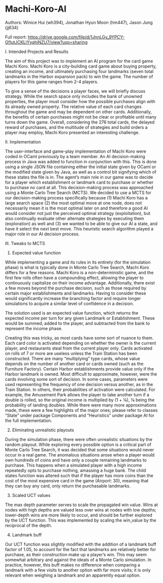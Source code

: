 # Machi-Koro-AI

Authors: Winice Hui (wh394), Jonathan Hyun Moon (hm447), Jason Jung (jj634)

Full report: https://drive.google.com/file/d/1JnnLGy_9YPCY-GfIutJCKLiYyqhjNZU7/view?usp=sharing


I. Intended Projects and Results

The aim of this project was to implement an AI program for the card game Machi Koro. Machi Koro is a city-building card
game about buying property, creating an income, and ultimately purchasing four landmarks (seven total landmarks in the
Harbor expansion pack) to win the game. The number of players for this game ranges from 2-4 players.

To give a sense of the decisions a player faces, we will briefly discuss strategy. While the search space only includes
the bank of unowned properties, the player must consider how the possible purchases align with its already owned property.
The relative value of each card changes throughout the game and may be dependent on other cards. Additionally, the benefits
of certain purchases might not be clear or profitable until many turns down the game. Overall, considering the 276 total
cards, the delayed reward of purchases, and the multitude of strategies and build orders a player may employ, Machi Koro
presented an interesting challenge. 

II. Implementation

The user-interface and game-play implementation of Machi Koro were coded in OCaml previously by a team member. An AI
decision-making process in Java was added to function in conjunction with this. This is done using a single JSON file
containing either the initial state given by OCaml or the modified state given by Java, as well as a control bit signifying
which of these states the file is in.
The agent’s main role in our game was to decide for a player which establishment or landmark card to purchase or whether to
purchase no card at all. This decision-making process was approached using a Monte Carlo Tree Search (MCTS). We decided to
use a MCTS for our decision-making process specifically because (1) Machi Koro has a large search space (2) the most optimal
move at one node, does not necessarily mean it is the most optimal later on and therefore a good AI would consider not just
the perceived optimal strategy (exploitation), but also continually evaluate other alternate strategies by executing them
(exploration) as well and (3) we wanted to be able to give our AI a state, and have it select the next best move. This
heuristic search algorithm played a major role in our AI decision process.


III. Tweaks to MCTS

1. Expected value function

While implementing a game and its rules in its entirety (for the simulation phase) is what is typically done in Monte Carlo
Tree Search, Machi Koro differs for a few reasons. Machi Koro is a non-deterministic game, and the first few rolls often have
a compounding effect, allowing the player to continuously capitalize on their income advantage. Additionally, there exist a
few moves beyond the purchase decision, such as those required by certain major establishments and landmarks. Having to
consider these would significantly increase the branching factor and require longer simulations to acquire a similar level of
confidence in a decision.

The solution used is an expected value function, which returns the expected income per turn for any given Landmark or
Establishment. These would be summed, added to the player, and subtracted from the bank to represent the income phase.

Creating this was tricky, as most cards have some sort of nuance to them. Each card color is activated depending on whether
the owner is the current player, and restaurants steal from the current player only. Cards activated on rolls of 7 or more
are useless unless the Train Station has been constructed. There are many “multiplying” type cards, whose value depends on
the number of another card or cards owned (such as the Furniture Factory). Certain Harbor establishments provide value only
if the Harbor landmark is owned. Most difficult to approximate, however, were the cards involving some sort of decision. In
some cases, parameters were used representing the frequency of one decision versus another, as in the Train Station. In
others, their probabilities of activation were calculated. For example, the Amusement Park allows the player to take
another turn if a double is rolled, so the original income is multiplied by (1 + ⅙), ⅙ being the probability of landing
doubles. While there were many more approximations made, these were a few highlights of the major ones; please refer to
classes “State” under package Components and “Heuristics” under package AI for the full implementation.

2. Eliminating unrealistic playouts

During the simulation phase, there were often unrealistic situations by the random playout. While exploring every possible
option is a critical part of Monte Carlo Tree Search, it was decided that some situations would never occur in a real
game. The anomalous situations arose when a player would own hundreds of coins and have only a couple remaining landmarks to
purchase. This happens when a simulated player with a high income repeatedly opts to purchase nothing, amassing a huge bank.
The child states function was altered such that if the player has more coins than the cost of the most expensive card in the
game (Airport: 30), meaning that they can buy any card, only return the purchasable landmarks.

3. Scaled UCT values

The max depth parameter serves to scale the propagated win value. Wins at nodes with high depths are valued less over wins at
nodes with low depths; lower-depth wins are more likely to occur, and should be further explored by the UCT function. This
was implemented by scaling the win_value by the reciprocal of the depth.

4. Landmark buff

Our UCT function was slightly modified with the addition of a landmark buff factor of 1.05, to account for the fact that
landmarks are relatively better for purchase, as their construction make up a player’s win. This may seem somewhat arbitrary
and against the ideals of a Monte Carlo simulation. In practice, however, this buff makes no difference when comparing a
landmark with a few visits to another option with far more visits; it is only relevant when weighing a landmark and an
apparently equal option.
